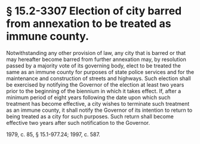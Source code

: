 # § 15.2-3307 Election of city barred from annexation to be treated as immune county.

<p>Notwithstanding any other provision of law, any city that is barred or that may hereafter become barred from further annexation may, by resolution passed by a majority vote of its governing body, elect to be treated the same as an immune county for purposes of state police services and for the maintenance and construction of streets and highways. Such election shall be exercised by notifying the Governor of the election at least two years prior to the beginning of the biennium in which it takes effect. If, after a minimum period of eight years following the date upon which such treatment has become effective, a city wishes to terminate such treatment as an immune county, it shall notify the Governor of its intention to return to being treated as a city for such purposes. Such return shall become effective two years after such notification to the Governor.</p><p>1979, c. 85, § 15.1-977.24; 1997, c. 587.</p>